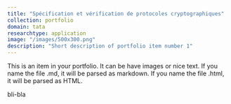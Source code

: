 ```yaml
---
title: "Spécification et vérification de protocoles cryptographiques"
collection: portfolio
domain: tata
researchtype: application
image: "/images/500x300.png"
description: "Short description of portfolio item number 1"
---
```


This is an item in your portfolio. It can be have images or nice text. If you name the file .md, it will be parsed as markdown. If you name the file .html, it will be parsed as HTML. 

bli-bla